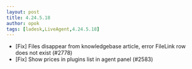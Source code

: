 ```yaml
---
layout: post
title: 4.24.5.18
author: opok
tags: [ladesk,LiveAgent,4.24.5.18]
---
```


- [Fix] Files disappear from knowledgebase article, error FileLink row does not exist (#2778)
- [Fix] Show prices in plugins list in agent panel (#2583)
